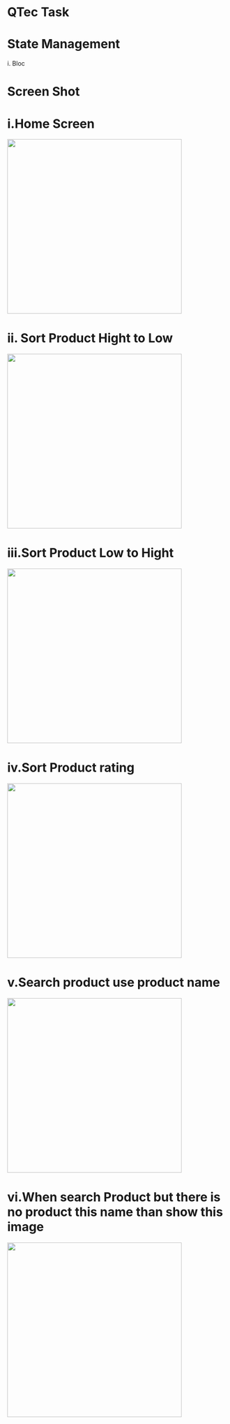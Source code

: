 # QTec Task

# State Management 
i. Bloc

# Screen Shot 

# i.Home Screen

<img src="https://github.com/user-attachments/assets/ae231403-83b8-472d-9785-910f2e3fc4c3" width="400" />

# ii. Sort Product Hight to Low

<img src="https://github.com/user-attachments/assets/3ebc4f87-4f5a-4596-aed3-b17c2b700570" width="400" />

# iii.Sort Product Low to Hight

<img src="https://github.com/user-attachments/assets/1fd6f7de-a947-4bcd-a3cc-6abda5dd753f" width="400" />

# iv.Sort Product rating 

<img src="https://github.com/user-attachments/assets/e85bf67e-c77b-4fef-80c4-dab64da33bce" width="400" />

# v.Search product use product name

<img src="https://github.com/user-attachments/assets/92db5546-ffbb-4282-afb1-09f071bb7c26" width="400" />

# vi.When search Product but there is no product this name than show this image

<img src="https://github.com/user-attachments/assets/568c10fc-5639-49ec-b4ed-263ce6f34e07" width="400" />



